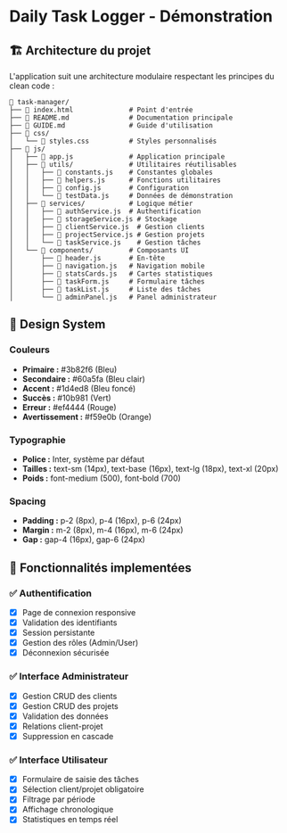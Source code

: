 # Daily Task Logger - Démonstration

## 🏗️ Architecture du projet

L'application suit une architecture modulaire respectant les principes du clean code :

```
📁 task-manager/
├── 📄 index.html              # Point d'entrée
├── 📄 README.md               # Documentation principale  
├── 📄 GUIDE.md                # Guide d'utilisation
├── 📁 css/
│   └── 📄 styles.css          # Styles personnalisés
├── 📁 js/
│   ├── 📄 app.js              # Application principale
│   ├── 📁 utils/              # Utilitaires réutilisables
│   │   ├── 📄 constants.js    # Constantes globales
│   │   ├── 📄 helpers.js      # Fonctions utilitaires  
│   │   ├── 📄 config.js       # Configuration
│   │   └── 📄 testData.js     # Données de démonstration
│   ├── 📁 services/           # Logique métier
│   │   ├── 📄 authService.js  # Authentification
│   │   ├── 📄 storageService.js # Stockage
│   │   ├── 📄 clientService.js  # Gestion clients
│   │   ├── 📄 projectService.js # Gestion projets
│   │   └── 📄 taskService.js    # Gestion tâches
│   └── 📁 components/         # Composants UI
│       ├── 📄 header.js       # En-tête
│       ├── 📄 navigation.js   # Navigation mobile
│       ├── 📄 statsCards.js   # Cartes statistiques
│       ├── 📄 taskForm.js     # Formulaire tâches
│       ├── 📄 taskList.js     # Liste des tâches
│       └── 📄 adminPanel.js   # Panel administrateur
```

## 🎨 Design System

### Couleurs
- **Primaire :** #3b82f6 (Bleu)
- **Secondaire :** #60a5fa (Bleu clair)
- **Accent :** #1d4ed8 (Bleu foncé)
- **Succès :** #10b981 (Vert)
- **Erreur :** #ef4444 (Rouge)
- **Avertissement :** #f59e0b (Orange)

### Typographie
- **Police :** Inter, système par défaut
- **Tailles :** text-sm (14px), text-base (16px), text-lg (18px), text-xl (20px)
- **Poids :** font-medium (500), font-bold (700)

### Spacing
- **Padding :** p-2 (8px), p-4 (16px), p-6 (24px)
- **Margin :** m-2 (8px), m-4 (16px), m-6 (24px)  
- **Gap :** gap-4 (16px), gap-6 (24px)

## 🚀 Fonctionnalités implementées

### ✅ Authentification
- [x] Page de connexion responsive
- [x] Validation des identifiants
- [x] Session persistante
- [x] Gestion des rôles (Admin/User)
- [x] Déconnexion sécurisée

### ✅ Interface Administrateur
- [x] Gestion CRUD des clients
- [x] Gestion CRUD des projets  
- [x] Validation des données
- [x] Relations client-projet
- [x] Suppression en cascade

### ✅ Interface Utilisateur
- [x] Formulaire de saisie des tâches
- [x] Sélection client/projet obligatoire
- [x] Filtrage par période
- [x] Affichage chronologique
- [x] Statistiques en temps réel